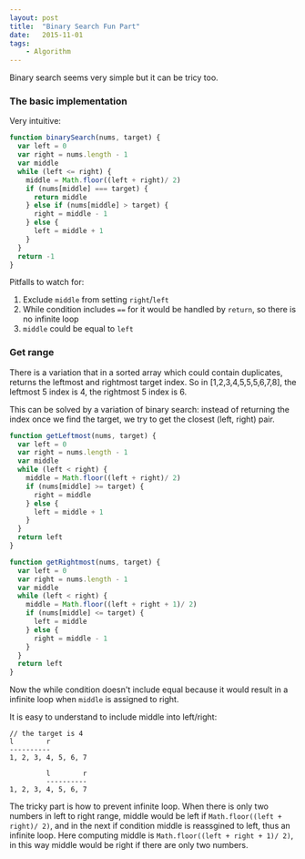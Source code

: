 ```yaml
---
layout: post
title:  "Binary Search Fun Part"
date:   2015-11-01
tags:   
    - Algorithm
---
```


Binary search seems very simple but it can be tricy too.

### The basic implementation

Very intuitive: 
```javascript
function binarySearch(nums, target) {
  var left = 0
  var right = nums.length - 1
  var middle
  while (left <= right) {
    middle = Math.floor((left + right)/ 2)
    if (nums[middle] === target) {
      return middle
    } else if (nums[middle] > target) {
      right = middle - 1
    } else {
      left = middle + 1
    }
  }
  return -1
}
```

Pitfalls to watch for:
1. Exclude `middle` from setting `right`/`left`
2. While condition includes `==` for it would be handled by `return`, so there is no infinite loop
3. `middle` could be equal to `left`


### Get range

There is a variation that in a sorted array which could contain duplicates, returns the leftmost and rightmost target index. So in [1,2,3,4,5,5,5,6,7,8], the leftmost 5 index is 4, the rightmost 5 index is 6.

This can be solved by a variation of binary search: instead of returning the index once we find the target, we try to get the closest (left, right) pair.
```javascript
function getLeftmost(nums, target) {
  var left = 0
  var right = nums.length - 1
  var middle
  while (left < right) {
    middle = Math.floor((left + right)/ 2)
    if (nums[middle] >= target) {
      right = middle
    } else {
      left = middle + 1
    }
  }
  return left
}

function getRightmost(nums, target) {
  var left = 0
  var right = nums.length - 1
  var middle
  while (left < right) {
    middle = Math.floor((left + right + 1)/ 2)
    if (nums[middle] <= target) {
      left = middle
    } else {
      right = middle - 1
    }
  }
  return left
}
```
Now the while condition doesn't include equal because it would result in a infinite loop when `middle` is assigned to right.

It is easy to understand to include middle into left/right:

```
// the target is 4
l        r
----------
1, 2, 3, 4, 5, 6, 7            

         l        r
         ----------
1, 2, 3, 4, 5, 6, 7
```

The tricky part is how to prevent infinite loop. When there is only two numbers in left to right range, middle would be left if  `Math.floor((left + right)/ 2)`, and in the next if condition middle is reassgined to left, thus an infinite loop. Here computing middle is  `Math.floor((left + right + 1)/ 2)`, in this way middle would be right if there are only two numbers.

